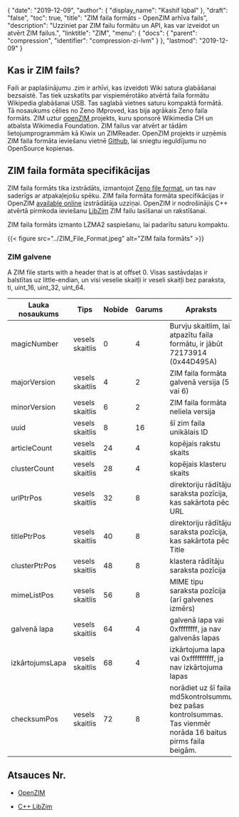 {
  "date": "2019-12-09",
  "author": {
    "display_name": "Kashif Iqbal"
},
  "draft": "false",
  "toc": true,
  "title": "ZIM faila formāts - OpenZIM arhīva fails",
  "description": "Uzziniet par ZIM failu formātu un API, kas var izveidot un atvērt ZIM failus.",
  "linktitle": "ZIM",
  "menu": {
    "docs": {
      "parent": "compression",
      "identifier": "compression-zi-lvm"
}
},
  "lastmod": "2019-12-09"
}

## Kas ir ZIM fails? ##

Faili ar paplašinājumu .zim ir arhīvi, kas izveidoti Wiki satura glabāšanai bezsaistē. Tas tiek uzskatīts par vispiemērotāko atvērtā faila formātu Wikipedia glabāšanai USB. Tas saglabā vietnes saturu kompaktā formātā. Tā nosaukums cēlies no Zeno IMproved, kas bija agrākais Zeno faila formāts. ZIM uztur [openZIM ](https://openzim.org/)projekts, kuru sponsorē Wikimedia CH un atbalsta Wikimedia Foundation. ZIM failus var atvērt ar tādām lietojumprogrammām kā Kiwix un ZIMReader. OpenZIM projekts ir uzņēmis ZIM faila formāta ieviešanu vietnē [Github](https://github.com/openzim), lai sniegtu ieguldījumu no OpenSource kopienas.

## ZIM faila formāta specifikācijas

ZIM faila formāts tika izstrādāts, izmantojot [Zeno file format](https://openzim.org/wiki/Zeno_file_format), un tas nav saderīgs ar atpakaļejošu spēku. ZIM faila formāta formāta specifikācijas ir OpenZIM [available online](https://openzim.org/wiki/ZIM_file_format) izstrādātāja uzziņai. OpenZIM ir nodrošinājis C++ atvērtā pirmkoda ieviešanu [LibZim](https://openzim.org/wiki/Zimlib) ZIM failu lasīšanai un rakstīšanai.

ZIM faila formāts izmanto LZMA2 saspiešanu, lai padarītu saturu kompaktu.

{{< figure src="../ZIM_File_Format.jpeg" alt="ZIM faila formāts" >}}


### ZIM galvene

A ZIM file starts with a header that is at offset 0. Visas sastāvdaļas ir balstītas uz little-endian, un visi veselie skaitļi ir veseli skaitļi bez paraksta, ti, uint_16, uint_32, uint_64.

|Lauka nosaukums |Tips| Nobīde| Garums| Apraksts|
---|---|---|---|---|
|magicNumber| vesels skaitlis| 0| 4| Burvju skaitlim, lai atpazītu faila formātu, ir jābūt 72173914 (0x44D495A)|
|majorVersion| vesels skaitlis| 4| 2| ZIM faila formāta galvenā versija (5 vai 6)|
|minorVersion| vesels skaitlis| 6| 2| ZIM faila formāta neliela versija|
|uuid| vesels skaitlis| 8| 16| šī zim faila unikālais ID|
|articleCount| vesels skaitlis| 24| 4| kopējais rakstu skaits|
|clusterCount| vesels skaitlis| 28| 4| kopējais klasteru skaits|
|urlPtrPos| vesels skaitlis| 32| 8| direktoriju rādītāju saraksta pozīcija, kas sakārtota pēc URL|
|titlePtrPos| vesels skaitlis| 40| 8| direktoriju rādītāju saraksta pozīcija, kas sakārtota pēc Title|
|clusterPtrPos| vesels skaitlis| 48| 8| klastera rādītāju saraksta pozīcija|
|mimeListPos| vesels skaitlis| 56| 8| MIME tipu saraksta pozīcija (arī galvenes izmērs)|
|galvenā lapa| vesels skaitlis| 64| 4| galvenā lapa vai 0xffffffff, ja nav galvenās lapas|
|izkārtojumsLapa| vesels skaitlis| 68| 4| izkārtojuma lapa vai 0xffffffffff, ja nav izkārtojuma lapas|
|checksumPos| vesels skaitlis| 72| 8| norādiet uz šī faila md5kontrolsummu bez pašas kontrolsummas. Tas vienmēr norāda 16 baitus pirms faila beigām.|

## Atsauces Nr.

* [OpenZIM](https://openzim.org/)

* [C++ LibZim](https://openzim.org/wiki/Zimlib)


